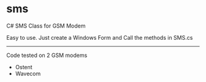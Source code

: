 # sms
C# SMS Class for GSM Modem

Easy to use.
Just create a Windows Form and Call the methods in SMS.cs

-----------
Code tested on 2 GSM modems
- Ostent
- Wavecom

